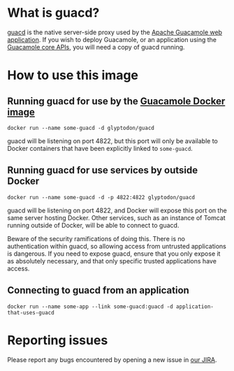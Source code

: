 What is guacd?
==============

[guacd](https://github.com/apache/incubator/guacamole-server/) is the native
server-side proxy used by the [Apache Guacamole web
application](http://guacamole.incubator.apache.org/).  If you wish to deploy
Guacamole, or an application using the [Guacamole core
APIs](http://guacamole.incubator.apache.org/api-documentation), you will need a
copy of guacd running.

How to use this image
=====================

Running guacd for use by the [Guacamole Docker image](https://registry.hub.docker.com/u/glyptodon/guacamole/)
-----------------------------------------------------

    docker run --name some-guacd -d glyptodon/guacd

guacd will be listening on port 4822, but this port will only be available to
Docker containers that have been explicitly linked to `some-guacd`.

Running guacd for use services by outside Docker
------------------------------------------------

    docker run --name some-guacd -d -p 4822:4822 glyptodon/guacd

guacd will be listening on port 4822, and Docker will expose this port on the
same server hosting Docker. Other services, such as an instance of Tomcat
running outside of Docker, will be able to connect to guacd.

Beware of the security ramifications of doing this. There is no authentication
within guacd, so allowing access from untrusted applications is dangerous. If
you need to expose guacd, ensure that you only expose it as absolutely
necessary, and that only specific trusted applications have access. 

Connecting to guacd from an application
---------------------------------------

    docker run --name some-app --link some-guacd:guacd -d application-that-uses-guacd

Reporting issues
================

Please report any bugs encountered by opening a new issue in
[our JIRA](https://issues.apache.org/jira/browse/GUACAMOLE/).

